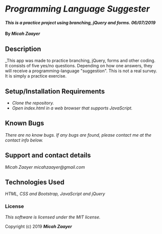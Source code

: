 # _Programming Language Suggester_

#### _This is a practice project using branching, jQuery and forms. 06/07/2019_

#### By _**Micah Zaayer**_

## Description

_This app was made to practice branching, jQuery, forms and other coding. It consists of five yes/no questions. Depending on how one answers, they will receive a programming-language "suggestion". This is not a real survey. It is simply a practice exercise.

## Setup/Installation Requirements

* _Clone the repository._
* _Open index.html in a web browser that supports JavaScript._

## Known Bugs

_There are no know bugs. If any bugs are found, please contact me at the contact info below._

## Support and contact details

_Micah Zaayer micahzaayer@gmail.com_

## Technologies Used

_HTML, CSS and Bootstrap, JavaScript and jQuery_

### License

*This software is licensed under the MIT license.*

Copyright (c) 2019 **_Micah Zaayer_**
